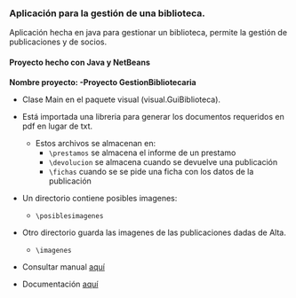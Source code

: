 ### Aplicación para la gestión de una biblioteca.

Aplicación hecha en java para gestionar un biblioteca, permite la gestión de publicaciones y de socios.

#### Proyecto hecho con Java y NetBeans

**Nombre proyecto: -Proyecto GestionBibliotecaria**

* Clase Main en el paquete visual (visual.GuiBiblioteca).

* Está importada una libreria para generar los documentos requeridos en pdf en lugar de txt. 
  * Estos archivos se almacenan en:
    * `\prestamos` se almacena el informe de un prestamo
    * `\devolucion` se almacena cuando se devuelve una publicación
    * `\fichas` cuando se se pide una ficha con los datos de la publicación

* Un directorio contiene posibles imagenes:
  * `\posiblesimagenes`

* Otro directorio guarda las imagenes de las publicaciones dadas de Alta.
  * `\imagenes`

* Consultar manual [aquí](https://jorgeabad.github.io/biblioteca_java/manual.pdf)
* Documentación [aquí](https://jorgeabad.github.io/biblioteca_java/index.html)